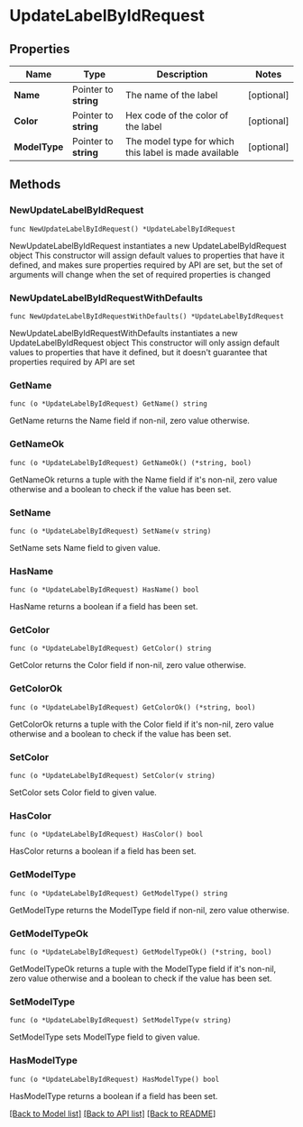 # UpdateLabelByIdRequest

## Properties

Name | Type | Description | Notes
------------ | ------------- | ------------- | -------------
**Name** | Pointer to **string** | The name of the label | [optional] 
**Color** | Pointer to **string** | Hex code of the color of the label | [optional] 
**ModelType** | Pointer to **string** | The model type for which this label is made available | [optional] 

## Methods

### NewUpdateLabelByIdRequest

`func NewUpdateLabelByIdRequest() *UpdateLabelByIdRequest`

NewUpdateLabelByIdRequest instantiates a new UpdateLabelByIdRequest object
This constructor will assign default values to properties that have it defined,
and makes sure properties required by API are set, but the set of arguments
will change when the set of required properties is changed

### NewUpdateLabelByIdRequestWithDefaults

`func NewUpdateLabelByIdRequestWithDefaults() *UpdateLabelByIdRequest`

NewUpdateLabelByIdRequestWithDefaults instantiates a new UpdateLabelByIdRequest object
This constructor will only assign default values to properties that have it defined,
but it doesn't guarantee that properties required by API are set

### GetName

`func (o *UpdateLabelByIdRequest) GetName() string`

GetName returns the Name field if non-nil, zero value otherwise.

### GetNameOk

`func (o *UpdateLabelByIdRequest) GetNameOk() (*string, bool)`

GetNameOk returns a tuple with the Name field if it's non-nil, zero value otherwise
and a boolean to check if the value has been set.

### SetName

`func (o *UpdateLabelByIdRequest) SetName(v string)`

SetName sets Name field to given value.

### HasName

`func (o *UpdateLabelByIdRequest) HasName() bool`

HasName returns a boolean if a field has been set.

### GetColor

`func (o *UpdateLabelByIdRequest) GetColor() string`

GetColor returns the Color field if non-nil, zero value otherwise.

### GetColorOk

`func (o *UpdateLabelByIdRequest) GetColorOk() (*string, bool)`

GetColorOk returns a tuple with the Color field if it's non-nil, zero value otherwise
and a boolean to check if the value has been set.

### SetColor

`func (o *UpdateLabelByIdRequest) SetColor(v string)`

SetColor sets Color field to given value.

### HasColor

`func (o *UpdateLabelByIdRequest) HasColor() bool`

HasColor returns a boolean if a field has been set.

### GetModelType

`func (o *UpdateLabelByIdRequest) GetModelType() string`

GetModelType returns the ModelType field if non-nil, zero value otherwise.

### GetModelTypeOk

`func (o *UpdateLabelByIdRequest) GetModelTypeOk() (*string, bool)`

GetModelTypeOk returns a tuple with the ModelType field if it's non-nil, zero value otherwise
and a boolean to check if the value has been set.

### SetModelType

`func (o *UpdateLabelByIdRequest) SetModelType(v string)`

SetModelType sets ModelType field to given value.

### HasModelType

`func (o *UpdateLabelByIdRequest) HasModelType() bool`

HasModelType returns a boolean if a field has been set.


[[Back to Model list]](../README.md#documentation-for-models) [[Back to API list]](../README.md#documentation-for-api-endpoints) [[Back to README]](../README.md)



